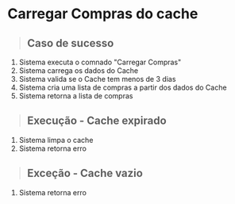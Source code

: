 # Carregar Compras do cache

> ## Caso de sucesso
1. Sistema executa o comnado "Carregar Compras"
2. Sistema carrega os dados do Cache
3. Sistema valida se o Cache tem menos de 3 dias
4. Sistema cria uma lista de compras a partir dos dados do Cache
5. Sistema retorna a lista de compras

> ## Execução - Cache expirado
1. Sistema limpa o cache
2. Sistema retorna erro

> ## Exceção - Cache vazio
1. Sistema retorna erro